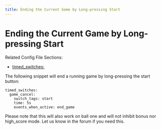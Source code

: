 ```yaml
---
title: Ending the Current Game by Long-pressing Start
---
```


# Ending the Current Game by Long-pressing Start


Related Config File Sections:

* [timed_switches:](../config/timed_switches.md)

The following snippet will end a running game by long-pressing the start
button:

``` mpf-config
timed_switches:
  game_cancel:
    switch_tags: start
    time: 5s
    events_when_active: end_game
```

Please note that this will also work on ball one and will not inhibit
bonus nor high_score mode. Let us know in the forum if you need this.
